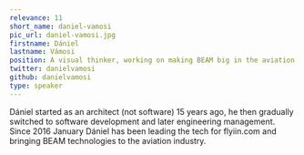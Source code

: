 ```yaml
---
relevance: 11
short_name: daniel-vamosi
pic_url: daniel-vamosi.jpg
firstname: Dániel
lastname: Vámosi
position: A visual thinker, working on making BEAM big in the aviation industry
twitter: danielvamosi
github: danielvamosi
type: speaker
---
```


<p>Dániel started as an architect (not software) 15 years ago, he then gradually switched to software development and later engineering management. Since 2016 January Dániel has been leading the tech for flyiin.com and bringing BEAM technologies to the aviation industry. </p>
